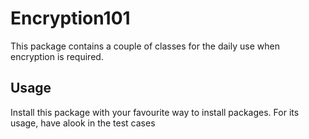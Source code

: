 # Encryption101
This package contains a couple of classes for the daily use when encryption is required.

## Usage
Install this package with your favourite way to install packages.
For its usage, have alook in the test cases

